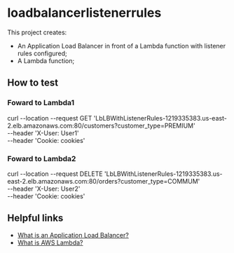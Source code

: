 # loadbalancerlistenerrules

This project creates:
- An Application Load Balancer in front of a Lambda function with listener rules configured;
- A Lambda function;

## How to test

### Foward to Lambda1

curl --location --request GET 'LbLBWithListenerRules-1219335383.us-east-2.elb.amazonaws.com:80/customers?customer_type=PREMIUM' \
--header 'X-User: User1' \
--header 'Cookie: cookies'

### Foward to Lambda2

curl --location --request DELETE 'LbLBWithListenerRules-1219335383.us-east-2.elb.amazonaws.com:80/orders?customer_type=COMMUM' \
--header 'X-User: User2' \
--header 'Cookie: cookies'

## Helpful links

- [What is an Application Load Balancer?][1]
- [What is AWS Lambda?][2]

[1]: https://docs.aws.amazon.com/elasticloadbalancing/latest/application/introduction.html
[2]: https://docs.aws.amazon.com/lambda/latest/dg/welcome.html